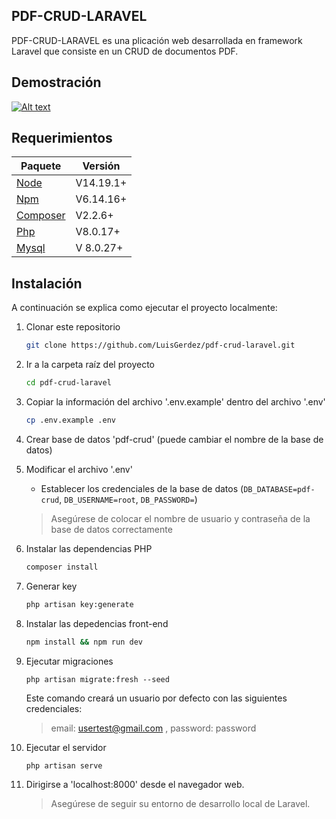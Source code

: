 ## PDF-CRUD-LARAVEL

PDF-CRUD-LARAVEL es una plicación web desarrollada en framework Laravel que consiste en un CRUD de documentos PDF.

## Demostración

[![Alt text](https://img.youtube.com/vi/qFU8T_A_EKk/0.jpg)](https://www.youtube.com/watch?v=qFU8T_A_EKk)

## Requerimientos

Paquete | Versión
--- | ---
[Node](https://nodejs.org/) | V14.19.1+
[Npm](https://nodejs.org/)  | V6.14.16+ 
[Composer](https://getcomposer.org/)  | V2.2.6+
[Php](https://www.php.net/)  | V8.0.17+
[Mysql](https://www.mysql.com/)  |V 8.0.27+

## Instalación

A continuación se explica como ejecutar el proyecto localmente:

1. Clonar este repositorio
    ```sh
    git clone https://github.com/LuisGerdez/pdf-crud-laravel.git
    ```

1. Ir a la carpeta raíz del proyecto
    ```sh
    cd pdf-crud-laravel
    ```

1. Copiar la información del archivo '.env.example' dentro del archivo '.env'
    ```sh
    cp .env.example .env
    ```
1. Crear base de datos 'pdf-crud' (puede cambiar el nombre de la base de datos)

1. Modificar el archivo '.env' 
    - Establecer los credenciales de la base de datos (`DB_DATABASE=pdf-crud`, `DB_USERNAME=root`, `DB_PASSWORD=`)
    > Asegúrese de colocar el nombre de usuario y contraseña de la base de datos correctamente

1. Instalar las dependencias PHP
    ```sh
    composer install
    ```

1. Generar key
    ```sh
    php artisan key:generate
    ```

1. Instalar las depedencias front-end
    ```sh
    npm install && npm run dev
    ```

1. Ejecutar migraciones
    ```
    php artisan migrate:fresh --seed
    ```
    Este comando creará un usuario por defecto con las siguientes credenciales:
     > email: usertest@gmail.com , password: password

1. Ejecutar el servidor
    ```sh
    php artisan serve
    ```  

1. Dirigirse a 'localhost:8000' desde el navegador web.     
    > Asegúrese de seguir su entorno de desarrollo local de Laravel.
